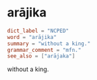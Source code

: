 # arājika

``` toml
dict_label = "NCPED"
word = "arājika"
summary = "without a king."
grammar_comment = "mfn."
see_also = ["arājaka"]
```

without a king.

